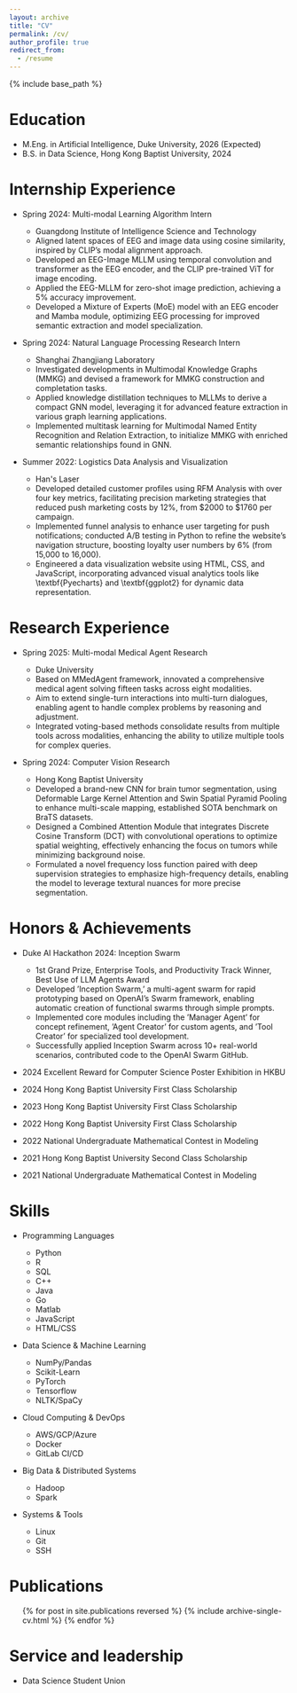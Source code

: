 ```yaml
---
layout: archive
title: "CV"
permalink: /cv/
author_profile: true
redirect_from:
  - /resume
---
```


{% include base_path %}

Education
======
* M.Eng. in Artificial Intelligence, Duke University, 2026 (Expected)
* B.S. in Data Science, Hong Kong Baptist University, 2024

Internship Experience
======
* Spring 2024: Multi-modal Learning Algorithm Intern
  * Guangdong Institute of Intelligence Science and Technology 
  * Aligned latent spaces of EEG and image data using cosine similarity, inspired by CLIP’s modal alignment approach.
  * Developed an EEG-Image MLLM using temporal convolution and transformer as the EEG encoder, and the CLIP
pre-trained ViT for image encoding.
  * Applied the EEG-MLLM for zero-shot image prediction, achieving a 5% accuracy improvement.
  * Developed a Mixture of Experts (MoE) model with an EEG encoder and Mamba module, optimizing EEG
processing for improved semantic extraction and model specialization.

* Spring 2024: Natural Language Processing Research Intern
  * Shanghai Zhangjiang Laboratory
  * Investigated developments in Multimodal Knowledge Graphs (MMKG) and devised a framework for MMKG construction
and completation tasks.
  * Applied knowledge distillation techniques to MLLMs to derive a compact GNN model, leveraging it for advanced
feature extraction in various graph learning applications.
  * Implemented multitask learning for Multimodal Named Entity Recognition and Relation Extraction, to initialize
MMKG with enriched semantic relationships found in GNN.

* Summer 2022: Logistics Data Analysis and Visualization
  * Han's Laser
  * Developed detailed customer profiles using RFM Analysis with over four key metrics, facilitating precision marketing strategies that reduced push marketing costs by 12\%, from \$2000 to \$1760 per campaign.
  * Implemented funnel analysis to enhance user targeting for push notifications; conducted A/B testing in Python to refine the website’s navigation structure, boosting loyalty user numbers by 6\% (from 15,000 to 16,000).
  * Engineered a data visualization website using HTML, CSS, and JavaScript, incorporating advanced visual analytics tools like \textbf{Pyecharts} and \textbf{ggplot2} for dynamic data representation.

Research Experience
======
* Spring 2025: Multi-modal Medical Agent Research 
  * Duke University
  * Based on MMedAgent framework, innovated a comprehensive medical agent solving fifteen tasks across eight modalities.
  * Aim to extend single-turn interactions into multi-turn dialogues, enabling agent to handle complex problems by
reasoning and adjustment.
  * Integrated voting-based methods consolidate results from multiple tools across modalities, enhancing the ability to utilize
multiple tools for complex queries.

* Spring 2024: Computer Vision Research 
  * Hong Kong Baptist University
  * Developed a brand-new CNN for brain tumor segmentation, using Deformable Large Kernel Attention and Swin Spatial
Pyramid Pooling to enhance multi-scale mapping, established SOTA benchmark on BraTS datasets.
  * Designed a Combined Attention Module that integrates Discrete Cosine Transform (DCT) with convolutional operations
to optimize spatial weighting, effectively enhancing the focus on tumors while minimizing background noise.
  * Formulated a novel frequency loss function paired with deep supervision strategies to emphasize high-frequency details,
enabling the model to leverage textural nuances for more precise segmentation.

Honors & Achievements
======
* Duke AI Hackathon 2024: Inception Swarm 
  * 1st Grand Prize, Enterprise Tools, and Productivity Track Winner, Best Use of LLM Agents Award
  * Developed ’Inception Swarm,’ a multi-agent swarm for rapid prototyping based on OpenAI’s Swarm framework, enabling
automatic creation of functional swarms through simple prompts.
  * Implemented core modules including the ’Manager Agent’ for concept refinement, ’Agent Creator’ for custom agents, and
’Tool Creator’ for specialized tool development.
  * Successfully applied Inception Swarm across 10+ real-world scenarios, contributed code to the OpenAI Swarm GitHub.

* 2024 Excellent Reward for Computer Science Poster Exhibition in HKBU
* 2024 Hong Kong Baptist University First Class Scholarship
* 2023 Hong Kong Baptist University First Class Scholarship
* 2022 Hong Kong Baptist University First Class Scholarship
* 2022 National Undergraduate Mathematical Contest in Modeling
* 2021 Hong Kong Baptist University Second Class Scholarship
* 2021 National Undergraduate Mathematical Contest in Modeling

Skills
======
* Programming Languages
  * Python
  * R
  * SQL
  * C++
  * Java
  * Go
  * Matlab
  * JavaScript
  * HTML/CSS

* Data Science & Machine Learning
  * NumPy/Pandas
  * Scikit-Learn
  * PyTorch
  * Tensorflow
  * NLTK/SpaCy

* Cloud Computing & DevOps
  * AWS/GCP/Azure
  * Docker
  * GitLab CI/CD

* Big Data & Distributed Systems
  * Hadoop
  * Spark

* Systems & Tools
  * Linux
  * Git
  * SSH


Publications
======
  <ul>{% for post in site.publications reversed %}
    {% include archive-single-cv.html %}
  {% endfor %}</ul>
  
<!-- Talks
======
  <ul>{% for post in site.talks reversed %}
    {% include archive-single-talk-cv.html  %}
  {% endfor %}</ul>
  
Teaching
======
  <ul>{% for post in site.teaching reversed %}
    {% include archive-single-cv.html %}
  {% endfor %}</ul> -->
  
Service and leadership
======
* Data Science Student Union
